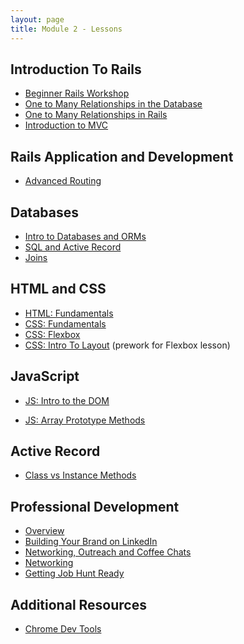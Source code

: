 ```yaml
---
layout: page
title: Module 2 - Lessons
---
```


## Introduction To Rails
* [Beginner Rails Workshop](./beginner_rails_workshop)
* [One to Many Relationships in the Database](./one_to_many_relationships_part1)
* [One to Many Relationships in Rails](./one_to_many_relationships_part2)
* [Introduction to MVC](./intro_to_mvc)

## Rails Application and Development
* [Advanced Routing](./advanced_routing)

## Databases
* [Intro to Databases and ORMs](./databases_and_orms)
* [SQL and Active Record](./sql_and_active_record)
* [Joins](./joins)
<!-- * [Joining Multiple Tables](./joins_2)-->

## HTML and CSS
* [HTML: Fundamentals](./html_fundamentals)
* [CSS: Fundamentals](./css_fundamentals)
* [CSS: Flexbox](./css_flexbox)
* [CSS: Intro To Layout](./css_intro_to_layout) (prework for Flexbox lesson)

## JavaScript
<!-- * [JS: Fundamentals](./js_fundamentals) -->
* [JS: Intro to the DOM](./js_intro_to_dom)
<!-- * [JS: Event Listeners](./js_event_listeners) -->
* [JS: Array Prototype Methods](./js_array_prototype_methods)

## Active Record
* [Class vs Instance Methods](./class_vs_instance_methods.md)

## Professional Development
* [Overview](./pd_overview)
* [Building Your Brand on LinkedIn](https://docs.google.com/presentation/d/e/2PACX-1vS8CZUjYkpnkTJrp2Ga8um-UUFUsJ-5JA85FF9x875J-l_eKy7IyL47sAt8kl_FOlg7rG5ntVxpk5he/pub?start=false&loop=false&delayms=3000)
* [Networking, Outreach and Coffee Chats](./networking)
* [Networking](https://docs.google.com/presentation/d/e/2PACX-1vQa672IV-XwWG9q-ujEJ0w72QCBzf4jVMNI-trwLuKt9kk_ewe0l6Mk6YSWoo9UYMETbJ5RZ3akKyux/pub?start=false&loop=false&delayms=3000)
* [Getting Job Hunt Ready](https://docs.google.com/presentation/d/e/2PACX-1vTDlRAiXiR_PSsAFGQtP8je_pcUWmLdk1kYc4jO4hTyzxDuksNWUMdUITMNXp1pRFMM0gKDiAVyXL0c/pub?start=false&loop=false&delayms=3000)

## Additional Resources
* [Chrome Dev Tools](./chrome_dev_tools)

